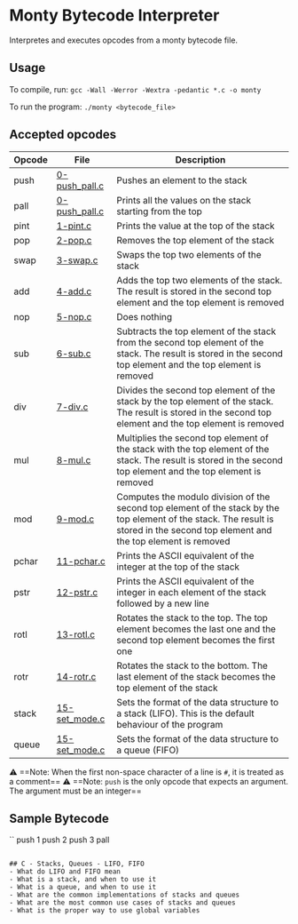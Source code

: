 # Monty Bytecode Interpreter
  Interpretes and executes opcodes from a monty bytecode file.

## Usage
   To compile, run:
   `gcc -Wall -Werror -Wextra -pedantic *.c -o monty`
   
   To run the program:
   `./monty <bytecode_file>`

## Accepted opcodes
   | Opcode | File                                                                        | Description                                              |
   | ------ | --------------------------------------------------------------------------- | -------------------------------------------------------- |
   | push   | [0-push_pall.c](https://github.com/awinabaab/monty/blob/main/0-push_pall.c) | Pushes an element to the stack                           |
   | pall   | [0-push_pall.c](https://github.com/awinabaab/monty/blob/main/0-push_pall.c) | Prints all the values on the stack starting from the top |
   | pint   | [1-pint.c](https://github.com/awinabaab/monty/blob/main/1-pint.c)           | Prints the value at the top of the stack                 |
   | pop    | [2-pop.c](https://github.com/awinabaab/monty/blob/main/2-pop.c)             | Removes the top element of the stack                     |
   | swap   | [3-swap.c](https://github.com/awinabaab/monty/blob/main/3-swap.c)           | Swaps the top two elements of the stack                  |
   | add    | [4-add.c](https://github.com/awinabaab/monty/blob/main/4-add.c)             | Adds the top two elements of the stack. The result is stored in the second top element and the top element is removed                   |
   | nop    | [5-nop.c](https://github.com/awinabaab/monty/blob/main/5-nop.c)             | Does nothing                                             |
   | sub    | [6-sub.c](https://github.com/awinabaab/monty/blob/main/6-sub.c)             | Subtracts the top element of the stack from the second top element of the stack. The result is stored in the second top element and the top element is removed                 |
   | div    | [7-div.c](https://github.com/awinabaab/monty/blob/main/7-div.c)             | Divides the second top element of the stack by the top element of the stack. The result is stored in the second top element and the top element is removed                 |
   | mul    | [8-mul.c](https://github.com/awinabaab/monty/blob/main/8-mul.c)             | Multiplies the second top element of the stack with the top element of the stack. The result is stored in the second top element and the top element is removed                 |
   | mod    | [9-mod.c](https://github.com/awinabaab/monty/blob/main/9-mod.c)             | Computes the modulo division of the second top element of the stack by the top element of the stack. The result is stored in the second top element and the top element is removed                 |
   | pchar  | [11-pchar.c](https://github.com/awinabaab/monty/blob/main/11-pchar.c)       | Prints the ASCII equivalent of the integer at the top of the stack |
   | pstr   | [12-pstr.c](https://github.com/awinabaab/monty/blob/main/12-pstr.c)         | Prints the ASCII equivalent of the integer in each element of the stack followed by a new line |
   | rotl   | [13-rotl.c](https://github.com/awinabaab/monty/blob/main/13-rotl.c)         | Rotates the stack to the top. The top element becomes the last one and the second top element becomes the first one |
   | rotr   | [14-rotr.c](https://github.com/awinabaab/monty/blob/main/14-rotr.c)         | Rotates the stack to the bottom. The last element of the stack becomes the top element of the stack |
   | stack  | [15-set_mode.c](https://github.com/awinabaab/monty/blob/main/15-set_mode.c) | Sets the format of the data structure to a stack (LIFO). This is the default behaviour of the program |
   | queue  | [15-set_mode.c](https://github.com/awinabaab/monty/blob/main/15-set_mode.c) | Sets the format of the data structure to a queue (FIFO) |

   :warning: ==Note: When the first non-space character of a line is `#`, it is treated as a comment==
   :warning: ==Note: `push` is the only opcode that expects an argument. The argument must be an integer==

## Sample Bytecode
   ``
   push 1
   push 2
   push 3
   pall
   ```
   
## C - Stacks, Queues - LIFO, FIFO
   - What do LIFO and FIFO mean
   - What is a stack, and when to use it
   - What is a queue, and when to use it
   - What are the common implementations of stacks and queues
   - What are the most common use cases of stacks and queues
   - What is the proper way to use global variables
